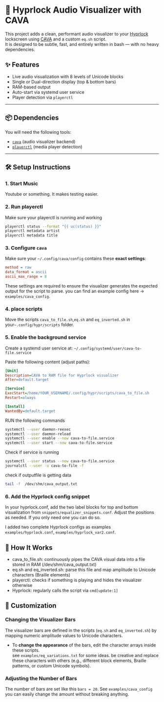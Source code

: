 # 🎵 Hyprlock Audio Visualizer with CAVA

This project adds a clean, performant audio visualizer to your [Hyprlock](https://github.com/hyprwm/hyprlock) lockscreen using [CAVA](https://github.com/karlstav/cava) and a custom `eq.sh` script.  
It is designed to be subtle, fast, and entirely written in bash — with no heavy dependencies.

## ✨ Features

- Live audio visualization with 8 levels of Unicode blocks
- Single or Dual-direction display (top & bottom bars)
- RAM-based output
- Auto-start via systemd user service
- Player detection via `playerctl`

---

## 📦 Dependencies

You will need the following tools:

- [`cava`](https://github.com/karlstav/cava) (audio visualizer backend)
- [`playerctl`](https://github.com/altdesktop/playerctl) (media player detection)

---

## 🛠️ Setup Instructions

### 1. Start Music
Youtube or something. It makes testing easier.

### 2. Run playerctl
Make sure your playerctl is running and working
```bash
playerctl status --format "{{ uc(status) }}"
playerctl metadata artist
playerctl metadata title
```

### 3. Configure `cava`

Make sure your `~/.config/cava/config` contains these **exact settings**:
```ini
method = raw
data_format = ascii
ascii_max_range = 8
```
These settings are required to ensure the visualizer generates the expected output for the script to parse.
you can find an example config here -> `examples/cava_config`.

### 4. place scripts
Move the scripts `cava_to_file.sh`,`eq.sh` and `eq_inverted.sh` in your`~.config/hypr/scripts` folder.

### 5. Enable the background service
Create a systemd user service at:
```~/.config/systemd/user/cava-to-file.service```

Paste the following content (adjust paths):
```ini
[Unit]
Description=CAVA to RAM file for Hyprlock visualizer
After=default.target

[Service]
ExecStart=/home/YOUR_USERNAME/.config/hypr/scripts/cava_to_file.sh
Restart=always

[Install]
WantedBy=default.target
```

RUN the following commands
```bash
systemctl --user daemon-reexec
systemctl --user daemon-reload
systemctl --user enable --now cava-to-file.service
systemctl --user start --now cava-to-file.service
```
Check if service is running
```bash
systemctl --user status --now cava-to-file.service
journalctl --user -u cava-to-file -f
```
check if outputfile is getting data
```bash
tail -f  /dev/shm/cava_output.txt
```

### 6. Add the Hyprlock config snippet
In your hyprlock.conf, add the two label blocks for top and bottom visualization from `snippets/equalizer_snippets.conf`. Adjust the positions as needed.
If you only need one you can do so.

I added two complete Hyprlock configs as examples `examples/hyprlock.conf`, `examples/hyprlock_var2.conf`.

## 🧠 How It Works
- cava_to_file.sh: continuously pipes the CAVA visual data into a file stored in RAM (/dev/shm/cava_output.txt)
- eq.sh and eq_inverted.sh: parse this file and map amplitude to Unicode characters (Braille elements)
- playerctl: checks if something is playing and hides the visualizer otherwise
- Hyprlock: regularly calls the script via `cmd[update:1]`

## 🎨 Customization
### Changing the Visualizer Bars

The visualizer bars are defined in the scripts (`eq.sh` and `eq_inverted.sh`) by mapping numeric amplitude values to Unicode characters.

- To **change the appearance** of the bars, edit the character arrays inside these scripts.  
  see `examples/eq_variations.txt` for some ideas. be creative and replace these characters with others (e.g., different block elements, Braille patterns, or custom Unicode symbols).

### Adjusting the Number of Bars
The number of bars are set like this `bars = 20`. See `examples/cava_config`
you can easily change the amount without breaking anything.
